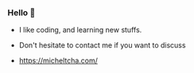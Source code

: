 ### Hello 👋

- I like coding, and learning new stuffs. <br />
- Don't hesitate to contact me if you want to discuss

- https://micheltcha.com/
